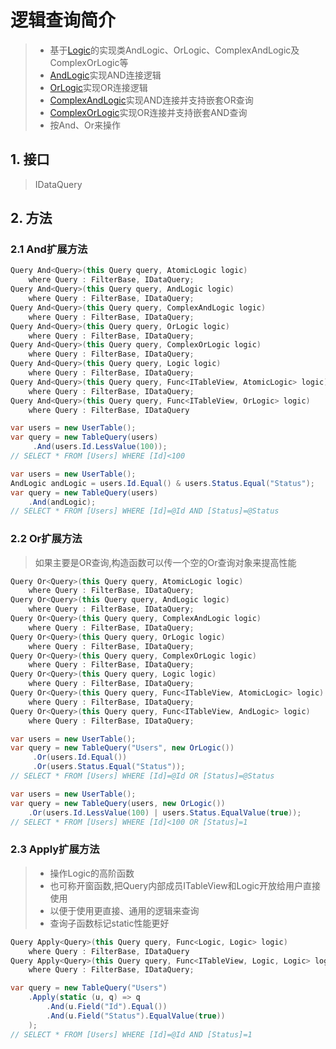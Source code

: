 # 逻辑查询简介
>* 基于[Logic](xref:ShadowSql.Logics.Logic)的实现类AndLogic、OrLogic、ComplexAndLogic及ComplexOrLogic等
>* [AndLogic](xref:ShadowSql.Logics.AndLogic)实现AND连接逻辑
>* [OrLogic](xref:ShadowSql.Logics.OrLogic)实现OR连接逻辑
>* [ComplexAndLogic](xref:ShadowSql.Logics.ComplexAndLogic)实现AND连接并支持嵌套OR查询
>* [ComplexOrLogic](xref:ShadowSql.Logics.ComplexOrLogic)实现OR连接并支持嵌套AND查询
>* 按And、Or来操作

## 1. 接口
>IDataQuery

## 2. 方法
### 2.1 And扩展方法
```csharp
Query And<Query>(this Query query, AtomicLogic logic)
	where Query : FilterBase, IDataQuery;
Query And<Query>(this Query query, AndLogic logic)
	where Query : FilterBase, IDataQuery;
Query And<Query>(this Query query, ComplexAndLogic logic)
	where Query : FilterBase, IDataQuery;
Query And<Query>(this Query query, OrLogic logic)
	where Query : FilterBase, IDataQuery;
Query And<Query>(this Query query, ComplexOrLogic logic)
	where Query : FilterBase, IDataQuery;
Query And<Query>(this Query query, Logic logic)
	where Query : FilterBase, IDataQuery;
Query And<Query>(this Query query, Func<ITableView, AtomicLogic> logic)
	where Query : FilterBase, IDataQuery;
Query And<Query>(this Query query, Func<ITableView, OrLogic> logic)
	where Query : FilterBase, IDataQuery
```
```csharp
var users = new UserTable();
var query = new TableQuery(users)
     .And(users.Id.LessValue(100));
// SELECT * FROM [Users] WHERE [Id]<100
```
```csharp
var users = new UserTable();
AndLogic andLogic = users.Id.Equal() & users.Status.Equal("Status");
var query = new TableQuery(users)
    .And(andLogic);
// SELECT * FROM [Users] WHERE [Id]=@Id AND [Status]=@Status
```

### 2.2 Or扩展方法
>如果主要是OR查询,构造函数可以传一个空的Or查询对象来提高性能
```csharp
Query Or<Query>(this Query query, AtomicLogic logic)
    where Query : FilterBase, IDataQuery;
Query Or<Query>(this Query query, AndLogic logic)
    where Query : FilterBase, IDataQuery;
Query Or<Query>(this Query query, ComplexAndLogic logic)
    where Query : FilterBase, IDataQuery;
Query Or<Query>(this Query query, OrLogic logic)
    where Query : FilterBase, IDataQuery;
Query Or<Query>(this Query query, ComplexOrLogic logic)
    where Query : FilterBase, IDataQuery;
Query Or<Query>(this Query query, Logic logic)
    where Query : FilterBase, IDataQuery;
Query Or<Query>(this Query query, Func<ITableView, AtomicLogic> logic)
    where Query : FilterBase, IDataQuery;
Query Or<Query>(this Query query, Func<ITableView, AndLogic> logic)
    where Query : FilterBase, IDataQuery;
```
```csharp
var users = new UserTable();
var query = new TableQuery("Users", new OrLogic())
     .Or(users.Id.Equal())
     .Or(users.Status.Equal("Status"));
// SELECT * FROM [Users] WHERE [Id]=@Id OR [Status]=@Status
```
```csharp
var users = new UserTable();
var query = new TableQuery(users, new OrLogic())
    .Or(users.Id.LessValue(100) | users.Status.EqualValue(true));
// SELECT * FROM [Users] WHERE [Id]<100 OR [Status]=1
```

### 2.3 Apply扩展方法
>* 操作Logic的高阶函数
>* 也可称开窗函数,把Query内部成员ITableView和Logic开放给用户直接使用
>* 以便于使用更直接、通用的逻辑来查询
>* 查询子函数标记static性能更好
```csharp
Query Apply<Query>(this Query query, Func<Logic, Logic> logic)
    where Query : FilterBase, IDataQuery
Query Apply<Query>(this Query query, Func<ITableView, Logic, Logic> logic)
    where Query : FilterBase, IDataQuery;
```
```csharp
var query = new TableQuery("Users")
    .Apply(static (u, q) => q
        .And(u.Field("Id").Equal())
        .And(u.Field("Status").EqualValue(true))
    );
// SELECT * FROM [Users] WHERE [Id]=@Id AND [Status]=1
```
